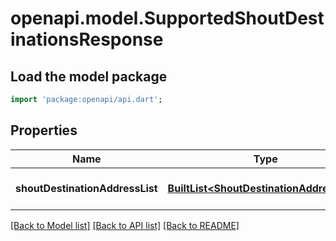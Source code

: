 # openapi.model.SupportedShoutDestinationsResponse

## Load the model package
```dart
import 'package:openapi/api.dart';
```

## Properties
Name | Type | Description | Notes
------------ | ------------- | ------------- | -------------
**shoutDestinationAddressList** | [**BuiltList&lt;ShoutDestinationAddressList&gt;**](ShoutDestinationAddressList.md) | Supported Shout Destinations | [optional] 

[[Back to Model list]](../README.md#documentation-for-models) [[Back to API list]](../README.md#documentation-for-api-endpoints) [[Back to README]](../README.md)


